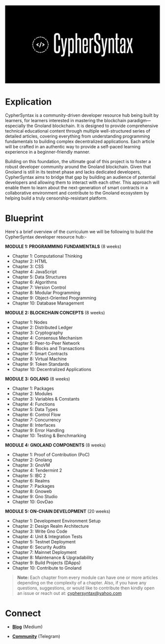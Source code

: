 ![Alt Image](https://github.com/Danish-Mahboob/CypherSyntax/blob/59c7984cfa85a5f215d67bdd50527b515f7880ed/Banner.jpg)
# Explication
CypherSyntax is a community-driven developer resource hub being built by learners, for learners interested in mastering the blockchain paradigm—especially the Gnoland blockchain. It is designed to provide comprehensive technical educational content through multiple well-structured series of detailed articles, covering everything from understanding programming fundamentals to building complex decentralized applications. Each article will be crafted in an authentic way to provide a self-paced learning experience in a beginner-friendly manner.

Building on this foundation, the ultimate goal of this project is to foster a robust developer community around the Gnoland blockchain. Given that Gnoland is still in its testnet phase and lacks dedicated developers, CypherSyntax aims to bridge that gap by building an audience of potential developers and allowing them to interact with each other. This approach will enable them to learn about the next-generation of smart contracts in a collaborative environment and contribute to the Gnoland ecosystem by helping build a truly censorship-resistant platform.



# Blueprint
Here's a brief overview of the curriculum we will be following to build the CypherSyntax developer resource hub:-

__MODULE 1: PROGRAMMING FUNDAMENTALS__    (8 weeks)
+ Chapter 1: Computational Thinking
+ Chapter 2: HTML 
+ Chapter 3: CSS
+ Chapter 4: JavaScript
+ Chapter 5: Data Structures
+ Chapter 6: Algorithms
+ Chapter 7: Version Control
+ Chapter 8: Modular Programming
+ Chapter 9: Object-Oriented Programming
+ Chapter 10: Database Management

__MODULE 2: BLOCKCHAIN CONCEPTS__    (8 weeks)
+ Chapter 1: Nodes
+ Chapter 2: Distributed Ledger
+ Chapter 3: Cryptography
+ Chapter 4: Consensus Mechanism
+ Chapter 5: Peer-to-Peer Network
+ Chapter 6: Blocks and Transactions
+ Chapter 7: Smart Contracts
+ Chapter 8: Virtual Machine
+ Chapter 9: Token Standards
+ Chapter 10: Decentralized Applications

__MODULE 3: GOLANG__    (8 weeks)
+ Chapter 1: Packages
+ Chapter 2: Modules
+ Chapter 3: Variables & Constants
+ Chapter 4: Functions
+ Chapter 5: Data Types
+ Chapter 6: Control Flow
+ Chapter 7: Concurrency 
+ Chapter 8: Interfaces
+ Chapter 9: Error Handling
+ Chapter 10: Testing & Benchmarking

__MODULE 4: GNOLAND COMPONENTS__    (8 weeks)
+ Chapter 1: Proof of Contribution (PoC)
+ Chapter 2: Gnolang
+ Chapter 3: GnoVM
+ Chapter 4: Tendermint 2
+ Chapter 5: IBC 2
+ Chapter 6: Realms 
+ Chapter 7: Packages
+ Chapter 8: Gnoweb
+ Chapter 9: Gno Studio
+ Chapter 10: GovDao

__MODULE 5: ON-CHAIN DEVELOPMENT__    (20 weeks)
+ Chapter 1: Development Environment Setup
+ Chapter 2: Design Realm Architecture
+ Chapter 3: Write Gno Code
+ Chapter 4: Unit & Integration Tests
+ Chapter 5: Testnet Deployment
+ Chapter 6: Security Audits
+ Chapter 7: Mainnet Deployment
+ Chapter 8: Maintenance & Upgradability
+ Chapter 9: Build Projects (DApps)
+ Chapter 10: Contribute to Gnoland

>__Note:__ Each chapter from every module can have one or more articles depending on the complexity of a chapter. Also, if you have any questions, suggestions, or would like to contribute then kindly open an issue or reach out at: cyphersyntax@yahoo.com


# Connect
+ __[Blog](https://medium.com/@cyphersyntax)__ (Medium)

+ __[Community](https://t.me/cyphersyntax)__ (Telegram)

